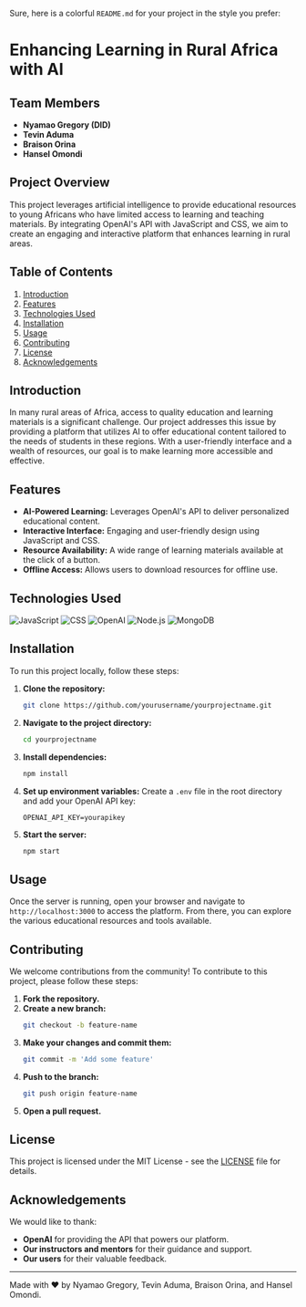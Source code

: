 Sure, here is a colorful `README.md` for your project in the style you prefer:

# Enhancing Learning in Rural Africa with AI

## Team Members
- **Nyamao Gregory (DID)**
- **Tevin Aduma**
- **Braison Orina**
- **Hansel Omondi**

## Project Overview
This project leverages artificial intelligence to provide educational resources to young Africans who have limited access to learning and teaching materials. By integrating OpenAI's API with JavaScript and CSS, we aim to create an engaging and interactive platform that enhances learning in rural areas.

## Table of Contents
1. [Introduction](#introduction)
2. [Features](#features)
3. [Technologies Used](#technologies-used)
4. [Installation](#installation)
5. [Usage](#usage)
6. [Contributing](#contributing)
7. [License](#license)
8. [Acknowledgements](#acknowledgements)

## Introduction
In many rural areas of Africa, access to quality education and learning materials is a significant challenge. Our project addresses this issue by providing a platform that utilizes AI to offer educational content tailored to the needs of students in these regions. With a user-friendly interface and a wealth of resources, our goal is to make learning more accessible and effective.

## Features
- **AI-Powered Learning:** Leverages OpenAI's API to deliver personalized educational content.
- **Interactive Interface:** Engaging and user-friendly design using JavaScript and CSS.
- **Resource Availability:** A wide range of learning materials available at the click of a button.
- **Offline Access:** Allows users to download resources for offline use.

## Technologies Used
![JavaScript](https://img.shields.io/badge/-JavaScript-333?style=flat&logo=javascript)
![CSS](https://img.shields.io/badge/-CSS-333?style=flat&logo=css3)
![OpenAI](https://img.shields.io/badge/-OpenAI-333?style=flat&logo=openai)
![Node.js](https://img.shields.io/badge/-Node.js-333?style=flat&logo=node.js)
![MongoDB](https://img.shields.io/badge/-MongoDB-333?style=flat&logo=mongodb)

## Installation
To run this project locally, follow these steps:

1. **Clone the repository:**
   ```bash
   git clone https://github.com/yourusername/yourprojectname.git
   ```

2. **Navigate to the project directory:**
   ```bash
   cd yourprojectname
   ```

3. **Install dependencies:**
   ```bash
   npm install
   ```

4. **Set up environment variables:**
   Create a `.env` file in the root directory and add your OpenAI API key:
   ```
   OPENAI_API_KEY=yourapikey
   ```

5. **Start the server:**
   ```bash
   npm start
   ```

## Usage
Once the server is running, open your browser and navigate to `http://localhost:3000` to access the platform. From there, you can explore the various educational resources and tools available.

## Contributing
We welcome contributions from the community! To contribute to this project, please follow these steps:

1. **Fork the repository.**
2. **Create a new branch:**
   ```bash
   git checkout -b feature-name
   ```
3. **Make your changes and commit them:**
   ```bash
   git commit -m 'Add some feature'
   ```
4. **Push to the branch:**
   ```bash
   git push origin feature-name
   ```
5. **Open a pull request.**

## License
This project is licensed under the MIT License - see the [LICENSE](LICENSE) file for details.

## Acknowledgements
We would like to thank:
- **OpenAI** for providing the API that powers our platform.
- **Our instructors and mentors** for their guidance and support.
- **Our users** for their valuable feedback.

---

Made with ❤️ by Nyamao Gregory, Tevin Aduma, Braison Orina, and Hansel Omondi.

